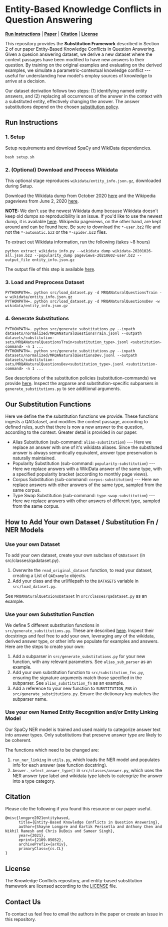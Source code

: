 # Entity-Based Knowledge Conflicts in Question Answering

[**Run Instructions**](#run-instructions) | [**Paper**](http://arxiv.org/abs/2109.05052) | [**Citation**](#citation) | [**License**](#license)

This repository provides the **Substitution Framework** described in Section 2 of our paper Entity-Based Knowledge Conflicts in Question Answering.
Given a quesion answering dataset, we derive a new dataset where the context passages have been modified to have new answers to their question.
By training on the original examples and evaluating on the derived examples, we simulate a parametric-contextual knowledge conflict --- useful for understanding how model's employ sources of knowledge to arrive at a decision.

Our dataset derivation follows two steps: (1) identifying named entity answers, and (2) replacing all occurrences of the answer in the context with a substituted entity, effectively changing the answer.
The answer substitutions depend on the chosen [substitution policy](#our-substitution-functions).

## Run Instructions

### 1. Setup

Setup requirements and download SpaCy and WikiData dependencies. 
```
bash setup.sh
```

### 2. (Optional) Download and Process Wikidata

This optional stage reproduces `wikidata/entity_info.json.gz`, downloaded during Setup.

Download the Wikidata dump from October 2020 [here](https://dumps.wikimedia.org/wikidatawiki/entities/latest-all.json.bz2) and the Wikipedia pageviews from June 2, 2020 [here](https://dumps.wikimedia.org/other/pageview_complete/2021/2021-06/pageviews-20210602-user.bz2).

**NOTE:** We don't use the newest Wikidata dump because Wikidata doesn't keep old dumps so reproducibility is an issue.
If you'd like to use the newest dump, it is available [here](https://dumps.wikimedia.org/wikidatawiki/entities/latest-all.json.bz2).
Wikipedia pageviews, on the other hand, are kept around and can be found [here](https://dumps.wikimedia.org/other/pageview_complete/).
Be sure to download the `*-user.bz2` file and not the `*-automatic.bz2` or the `*-spider.bz2` files.

To extract out Wikidata information, run the following (takes ~8 hours)
```
python extract_wikidata_info.py --wikidata_dump wikidata-20201026-all.json.bz2 --popularity_dump pageviews-20210602-user.bz2 --output_file entity_info.json.gz
```

The output file of this step is available [here](https://docs-assets.developer.apple.com/ml-research/models/kc-ner/entity_info.json.gz). 

### 3. Load and Preprocess Dataset

```
PYTHONPATH=. python src/load_dataset.py -d MRQANaturalQuestionsTrain -w wikidata/entity_info.json.gz
PYTHONPATH=. python src/load_dataset.py -d MRQANaturalQuestionsDev -w wikidata/entity_info.json.gz
```

### 4. Generate Substitutions
```
PYTHONPATH=. python src/generate_substitutions.py --inpath datasets/normalized/MRQANaturalQuestionsTrain.jsonl --outpath datasets/substitution-sets/MRQANaturalQuestionsTrain<substitution_type>.jsonl <substitution-command> -n 1 ...
PYTHONPATH=. python src/generate_substitutions.py --inpath datasets/normalized/MRQANaturalQuestionsDev.jsonl --outpath datasets/substitution-sets/MRQANaturalQuestionsDev<substitution_type>.jsonl <substitution-command> -n 1 ...
```

See descriptions of the substitution policies (substitution-commands) we provide [here](#our-substitution-functions).
Inspect the argparse and substitution-specific subparsers in `generate_substitutions.py` to see additional arguments.

## Our Substitution Functions

Here we define the the substitution functions we provide.
These functions ingests a QADataset, and modifies the context passage, according to defined rules, such that there is now a new answer to the question, according to the context.
Greater detail is provided in our paper.

* Alias Substitution (sub-command: `alias-substitution`) --- Here we replace an answer with one of it's wikidata aliases. 
Since the substituted answer is always semantically equivalent, answer type preservation is naturally maintained.
* Popularity Substitution (sub-command: `popularity-substitution`) --- Here we replace answers with a WikiData answer of the same type, with a specified popularity bracket (according to monthly page views).
* Corpus Substitution (sub-command: `corpus-substitution`) --- Here we replace answers with other answers of the same type, sampled from the same corpus.
* Type Swap Substitution (sub-command: `type-swap-substitution`) --- Here we replace answers with other answers of different type, sampled from the same corpus.

## How to Add Your own Dataset / Substitution Fn / NER Models

### Use your own Dataset

To add your own dataset, create your own subclass of `QADataset` (in src/classes/qadataset.py).

1. Overwrite the `read_original_dataset` function, to read your dataset, creating a List of `QAExample` objects.
2. Add your class and the url/filepath to the `DATASETS` variable in `src/load_dataset.py`.

See `MRQANaturalQuetsionsDataset` in `src/classes/qadataset.py` as an example.

### Use your own Substitution Function

We define 5 different substitution functions in `src/generate_substitutions.py`. These are described [here](#our-substitution-functions).
Inspect their docstrings and feel free to add your own, leveraging any of the wikidata, derived answer type, or other info we populate for examples and answers.
Here are the steps to create your own:

1. Add a subparser in `src/generate_substitutions.py` for your new function, with any relevant parameters. See `alias_sub_parser` as an example.
2. Add your own substitution function to `src/substitution_fns.py`, ensuring the signature arguments match those specified in the subparser. See `alias_substitution_fn` as an example.
3. Add a reference to your new function to `SUBSTITUTION_FNS` in `src/generate_substitutions.py`. Ensure the dictionary key matches the subparser name.

### Use your own Named Entity Recognition and/or Entity Linking Model

Our SpaCy NER model is trained and used mainly to categorize answer text into answer types. 
Only substitutions that preserve answer type are likely to be coherent.

The functions which need to be changed are:
1. `run_ner_linking` in `utils.py`, which loads the NER model and populates info for each answer (see function docstring).
2. `Answer._select_answer_type()` in `src/classes/answer.py`, which uses the NER answer type label and wikidata type labels to cateogrize the answer into a type category.

## Citation

Please cite the following if you found this resource or our paper useful.
```
@misc{longpre2021entitybased,
      title={Entity-Based Knowledge Conflicts in Question Answering}, 
      author={Shayne Longpre and Kartik Perisetla and Anthony Chen and Nikhil Ramesh and Chris DuBois and Sameer Singh},
      year={2021},
      eprint={2109.05052},
      archivePrefix={arXiv},
      primaryClass={cs.CL}
}
```

## License
The Knowledge Conflicts repository, and entity-based substitution framework are licensed according to the [LICENSE](LICENSE) file.


## Contact Us
To contact us feel free to email the authors in the paper or create an issue in this repository.
